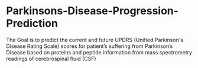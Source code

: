 # Parkinsons-Disease-Progression-Prediction
The Goal is to predict the current and future UPDRS (Unified Parkinson's Disease Rating Scale) scores for patient’s suffering from Parkinson’s Disease based on proteins and peptide information from mass spectrometry readings of cerebrospinal fluid (CSF)
